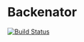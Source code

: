 Backenator
==========

[![Build Status](https://travis-ci.org/ellipsesynergie/backenator.png?branch=develop)](https://travis-ci.org/ellipsesynergie/backenator)
